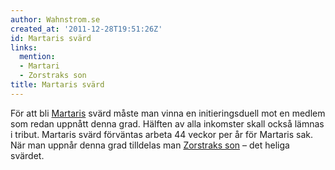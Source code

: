 ```yaml
---
author: Wahnstrom.se
created_at: '2011-12-28T19:51:26Z'
id: Martaris svärd
links:
  mention:
  - Martari
  - Zorstraks son
title: Martaris svärd
---
```


För att bli [Martaris] svärd måste man vinna en initieringsduell mot en medlem som redan uppnått
denna grad. Hälften av alla inkomster skall också lämnas i tribut. Martaris svärd förväntas arbeta
44 veckor per år för Martaris sak. När man uppnår denna grad tilldelas man [Zorstraks son] – det
heliga svärdet.

  [Martaris]: Martari
  [Zorstraks son]: Zorstraks_son